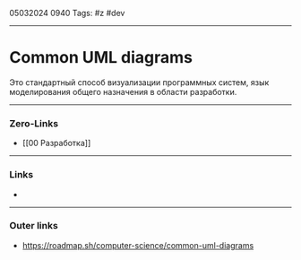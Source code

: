 05032024 0940
Tags: #z #dev

---
# Common UML diagrams

Это стандартный способ визуализации программных систем, язык моделирования общего назначения в области разработки.

---
### Zero-Links
- [[00 Разработка]]

---
### Links
- 

---
### Outer links
- https://roadmap.sh/computer-science/common-uml-diagrams